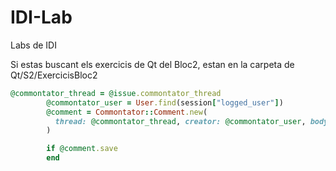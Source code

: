 # IDI-Lab
Labs de IDI

Si estas buscant els exercicis de Qt del Bloc2, estan en la carpeta de Qt/S2/ExercicisBloc2


```ruby
@commontator_thread = @issue.commontator_thread
        @commontator_user = User.find(session["logged_user"]) 
        @comment = Commontator::Comment.new(
          thread: @commontator_thread, creator: @commontator_user, body: "default value2"
        )

        if @comment.save
        end
```
